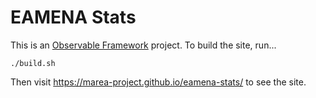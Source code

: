 # EAMENA Stats

This is an [Observable Framework](https://observablehq.com/framework) project. To build the site, run...

```
./build.sh
```

Then visit <https://marea-project.github.io/eamena-stats/> to see the site.

